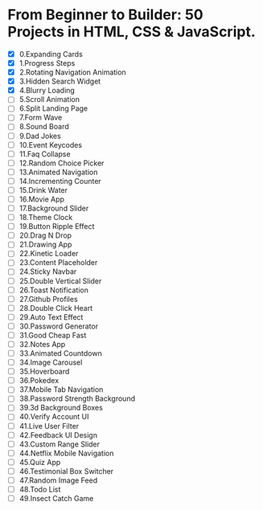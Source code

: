 ﻿# From Beginner to Builder: 50 Projects in HTML, CSS & JavaScript.

- [x] 0.Expanding Cards
- [x] 1.Progress Steps
- [x] 2.Rotating Navigation Animation
- [x] 3.Hidden Search Widget
- [x] 4.Blurry Loading
- [ ] 5.Scroll Animation
- [ ] 6.Split Landing Page
- [ ] 7.Form Wave
- [ ] 8.Sound Board
- [ ] 9.Dad Jokes
- [ ] 10.Event Keycodes
- [ ] 11.Faq Collapse
- [ ] 12.Random Choice Picker
- [ ] 13.Animated Navigation
- [ ] 14.Incrementing Counter
- [ ] 15.Drink Water
- [ ] 16.Movie App
- [ ] 17.Background Slider
- [ ] 18.Theme Clock
- [ ] 19.Button Ripple Effect
- [ ] 20.Drag N Drop
- [ ] 21.Drawing App
- [ ] 22.Kinetic Loader
- [ ] 23.Content Placeholder
- [ ] 24.Sticky Navbar
- [ ] 25.Double Vertical Slider
- [ ] 26.Toast Notification
- [ ] 27.Github Profiles
- [ ] 28.Double Click Heart
- [ ] 29.Auto Text Effect
- [ ] 30.Password Generator
- [ ] 31.Good Cheap Fast
- [ ] 32.Notes App
- [ ] 33.Animated Countdown
- [ ] 34.Image Carousel
- [ ] 35.Hoverboard
- [ ] 36.Pokedex
- [ ] 37.Mobile Tab Navigation
- [ ] 38.Password Strength Background
- [ ] 39.3d Background Boxes
- [ ] 40.Verify Account UI
- [ ] 41.Live User Filter
- [ ] 42.Feedback UI Design
- [ ] 43.Custom Range Slider
- [ ] 44.Netflix Mobile Navigation
- [ ] 45.Quiz App
- [ ] 46.Testimonial Box Switcher
- [ ] 47.Random Image Feed
- [ ] 48.Todo List
- [ ] 49.Insect Catch Game
